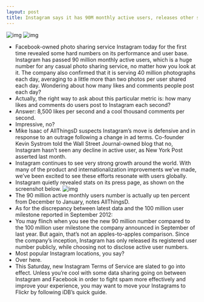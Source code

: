 ```yaml
---
layout: post
title: Instagram says it has 90M monthly active users, releases other stats
---
```

![img](http://media.idownloadblog.com/wp-content/uploads/2012/08/Instagram-for-iOS-3.0-iPhone-screenshot-005.jpg)
![img](http://media.idownloadblog.com/wp-content/uploads/2012/08/Instagram-for-iOS-3.0-iPhone-screenshot-006.jpg)
* Facebook-owned photo sharing service Instagram today for the first time revealed some hard numbers on its performance and user base. Instagram has passed 90 million monthly active users, which is a huge number for any casual photo sharing service, no matter how you look at it. The company also confirmed that it is serving 40 million photographs each day, averaging to a little more than two photos per user shared each day. Wondering about how many likes and comments people post each day?
* Actually, the right way to ask about this particular metric is: how many likes and comments do users post to Instagram each second?
* Answer: 8,500 likes per second and a cool thousand comments per second.
* Impressive, no?
* Mike Isaac of AllThingsD suspects Instagram’s move is defensive and in response to an outrage following a change in ad terms. Co-founder Kevin Systrom told the Wall Street Journal-owned blog that no, Instagram hasn’t seen any decline in active user, as New York Post asserted last month.
* Instagram continues to see very strong growth around the world. With many of the product and internationalization improvements we’ve made, we’ve been excited to see these efforts resonate with users globally.
* Instagram quietly revealed stats on its press page, as shown on the screenshot below.
![img](http://media.idownloadblog.com/wp-content/uploads/2013/01/Instagram-stats-20130117.png)
* The 90 million active monthly users number is actually up ten percent from December to January, notes AllThingsD.
* As for the discrepancy between latest data and the 100 million user milestone reported in September 2012:
* You may flinch when you see the new 90 million number compared to the 100 million user milestone the company announced in September of last year. But again, that’s not an apples-to-apples comparison. Since the company’s inception, Instagram has only released its registered user number publicly, while choosing not to disclose active user numbers.
* Most popular Instagram locations, you say?
* Over here.
* This Saturday, new Instagram Terms of Service are slated to go into effect. Unless you’re cool with some data sharing going on between Instagram and Facebook in order to fight spam more effectively and improve your experience, you may want to move your Instagrams to Flickr by following iDB’s quick guide.

